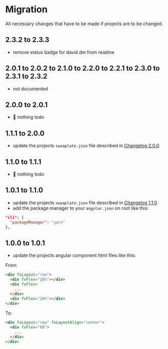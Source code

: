 # Migration

All necessary changes that have to be made if projects are to be changed.

## 2.3.2 to 2.3.3

* remove status badge for david.dm from readme

## 2.0.1 to 2.0.2 to 2.1.0 to 2.2.0 to 2.2.1 to 2.3.0 to 2.3.1 to 2.3.2

* not documented

## 2.0.0 to 2.0.1

* :tada: nothing todo

## 1.1.1 to 2.0.0

* update the projects `swaaplate.json` file described in [Changelog 2.0.0](../CHANGELOG.md#200)

## 1.1.0 to 1.1.1

* :tada: nothing todo

## 1.0.1 to 1.1.0

* update the projects `swaaplate.json` file described in [Changelog 1.1.0](../CHANGELOG.md#110)
* add the package manager to your `angular.json` on root like this:

```json
"cli": {
  "packageManager": "yarn"
},
```

## 1.0.0 to 1.0.1

* update the projects angular component html files like this:

From:

```html
<div fxLayout="row">
  <div fxFlex="20%"></div>
  <div fxFlex>
    ...
  </div>
  <div fxFlex="20%"></div>
</div>
```

To:

```html
<div fxLayout="row" fxLayoutAlign="center">
  <div fxFlex="60">
    ...
  </div>
</div>
```
